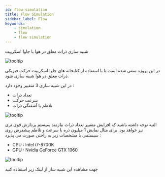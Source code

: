 ```yaml
---
id: flow-simulation
title: Flow Simulation
sidebar_label: Flow
keywords:
    - simulation
    - flow
    - flow simulation
---
```


شبیه سازی ذرات معلق در هوا با جاوا اسکریپت

![tooltip](/img/doc/13.webp)

در این پروژه سعی شده است تا با استفاده از کتابخانه های جاوا اسکریپت حرکت فیزیکی ذرات معلق در هوا شبیه سازی شود.

در این شبیه سازی 3 متغییر وجود دارد :

-   تعداد ذرات
-   سرعت حرکت
-   تلاطم یا آشفتگی ذرات

![tooltip](/img/doc/14.webp)

التبه توجه داشته باشید که افزایش متغییر تعداد ذرات نیازمند سیستم پردازش قوی تری نیز خواهد بود. برای مثال نمایش 1 میلیون ذره با سرعت و تلاطم پیشفرض روی سیستمی با مشخصات زیر به راحتی صورت می پذیرد :

-   CPU : Intel i7-8700K
-   GPU : Nvidia GeForce GTX 1060

![tooltip](/img/doc/15.webp)

جهت مشاهده این شبیه ساز از لینک زیر استفاده کنید
